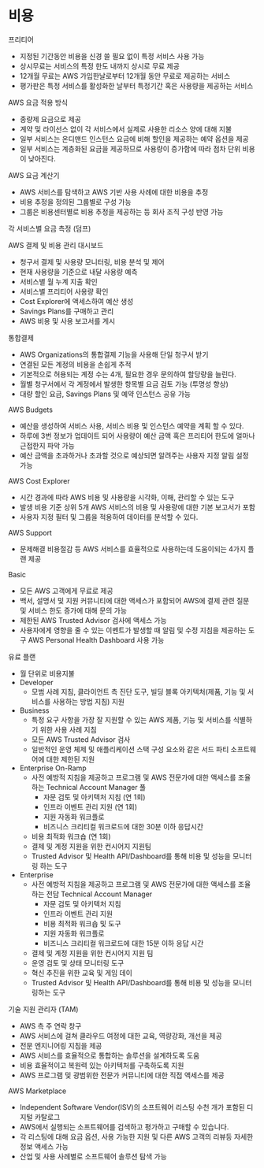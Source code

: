 # 비용

프리티어
- 지정된 기간동안 비용을 신경 쓸 필요 없이 특정 서비스 사용 가능
- 상시무료는 서비스의 특정 한도 내까지 상시로 무료 제공
- 12개월 무료는 AWS 가입한날로부터 12개월 동안 무료로 제공하는 서비스
- 평가판은 특정 서비스를 활성화한 날부터 특정기간 혹은 사용량을 제공하는 서비스

AWS 요금 적용 방식
- 종량제 요금으로 제공
- 계약 및 라이선스 없이 각 서비스에서 실제로 사용한 리소스 양에 대해 지불
- 일부 서비스는 온디맨드 인스턴스 요금에 비해 할인을 제공하는 예약 옵션을 제공
- 일부 서비스는 계층화된 요금을 제공하므로 사용량이 증가함에 따라 점차 단위 비용이 낮아진다.

AWS 요금 계산기
- AWS 서비스를 탐색하고 AWS 기반 사용 사례에 대한 비용을 추정
- 비용 추정을 정의된 그룹별로 구성 가능
- 그룹은 비용센터별로 비용 추정을 제공하는 등 회사 조직 구성 반영 가능

각 서비스별 요금 측정 (덤프)


AWS 결제 및 비용 관리 대시보드
- 청구서 결제 및 사용량 모니터링, 비용 분석 및 제어
- 현재 사용량을 기준으로 내달 사용량 예측
- 서비스별 월 누계 지출 확인
- 서비스별 프리티어 사용량 확인
- Cost Explorer에 액세스하여 예산 생성
- Savings Plans를 구매하고 관리
- AWS 비용 및 사용 보고서를 게시

통합결제
- AWS Organizations의 통합결제 기능을 사용해 단일 청구서 받기
- 연결된 모든 계정의 비용을 손쉽게 추적
- 기본적으로 허용되는 계정 수는 4개, 필요한 경우 문의하여 할당량을 늘린다.
- 월별 청구서에서 각 계정에서 발생한 항목별 요금 검토 가능 (투명성 향상)
- 대량 할인 요금, Savings Plans 및 예약 인스턴스 공유 가능

AWS Budgets
- 예산을 생성하여 서비스 사용, 서비스 비용 및 인스턴스 예약을 계획 할 수 있다.
- 하루에 3번 정보가 업데이트 되어 사용량이 예산 금액 혹은 프리티어 한도에 얼마나 근접한지 파악 가능
- 예산 금액을 초과하거나 초과할 것으로 예상되면 알려주는 사용자 지정 알림 설정 가능

AWS Cost Explorer
- 시간 경과에 따라 AWS 비용 및 사용량을 시각화, 이해, 관리할 수 있는 도구
- 발생 비용 기준 상위 5개 AWS 서비스의 비용 및 사용량에 대한 기본 보고서가 포함
- 사용자 지정 필터 및 그룹을 적용하여 데이터를 분석할 수 있다.

AWS Support
- 문제해결 비용절감 등 AWS 서비스를 효율적으로 사용하는데 도움이되는 4가지 플랜 제공

Basic
- 모든 AWS 고객에게 무료로 제공
- 백서, 설명서 및 지원 커뮤니티에 대한 액세스가 포함되어 AWS에 결제 관련 질문 및 서비스 한도 증가에 대해 문의 가능
- 제한된 AWS Trusted Advisor 검사에 액세스 가능
- 사용자에게 영향을 줄 수 있는 이벤트가 발생할 때 알림 및 수정 지침을 제공하는 도구 AWS Personal Health Dashboard 사용 가능

유료 플랜
- 월 단위로 비용지불
- Developer
  - 모범 사례 지침, 클라이언트 측 진단 도구, 빌딩 블록 아키텍처(제품, 기능 및 서비스를 사용하는 방법 지침) 지원
- Business
  - 특정 요구 사항을 가장 잘 지원할 수 있는 AWS 제품, 기능 및 서비스를 식별하기 위한 사용 사례 지침
  - 모든 AWS Trusted Advisor 검사
  - 일반적인 운영 체제 및 애플리케이션 스택 구성 요소와 같은 서드 파티 소프트웨어에 대한 제한된 지원
- Enterprise On-Ramp
  - 사전 예방적 지침을 제공하고 프로그램 및 AWS 전문가에 대한 액세스를 조율하는 Technical Account Manager 풀
    - 자문 검토 및 아키텍처 지침 (연 1회)
    - 인프라 이벤트 관리 지원 (연 1회)
    - 지원 자동화 워크플로
    - 비즈니스 크리티컬 워크로드에 대한 30분 이하 응답시간
  - 비용 최적화 워크숍 (연 1회)
  - 결제 및 계정 지원을 위한 컨시어지 지원팀
  - Trusted Advisor 및 Health API/Dashboard를 통해 비용 및 성능을 모니터링 하는 도구
- Enterprise
  - 사전 예방적 지침을 제공하고 프로그램 및 AWS 전문가에 대한 액세스를 조율하는 전담 Technical Account Manager
    - 자문 검토 및 아키텍처 지침 
    - 인프라 이벤트 관리 지원 
    - 비용 최적화 워크숍 및 도구 
    - 지원 자동화 워크플로 
    - 비즈니스 크리티컬 워크로드에 대한 15분 이하 응답 시간
  - 결제 및 계정 지원을 위한 컨시어지 지원 팀
  - 운영 검토 및 상태 모니터링 도구
  - 혁신 추진을 위한 교육 및 게임 데이
  - Trusted Advisor 및 Health API/Dashboard를 통해 비용 및 성능을 모니터링하는 도구

기술 지원 관리자 (TAM)
- AWS 측 주 연락 창구
- AWS 서비스에 걸쳐 클라우드 여정에 대한 교육, 역량강화, 개선을 제공
- 전문 엔지니어링 지침을 제공
- AWS 서비스를 효율적으로 통합하는 솔루션을 설계하도록 도움
- 비용 효율적이고 복원력 있는 아키텍처를 구축하도록 지원
- AWS 프로그램 및 광범위한 전문가 커뮤니티에 대한 직접 액세스를 제공

AWS Marketplace
- Independent Software Vendor(ISV)의 소프트웨어 리스팅 수천 개가 포함된 디지털 카탈로그
- AWS에서 실행되는 소프트웨어를 검색하고 평가하고 구매할 수 있습니다.
- 각 리스팅에 대해 요금 옵션, 사용 가능한 지원 및 다른 AWS 고객의 리뷰등 자세한 정보 액세스 가능
- 산업 및 사용 사례별로 소프트웨어 솔루션 탐색 가능